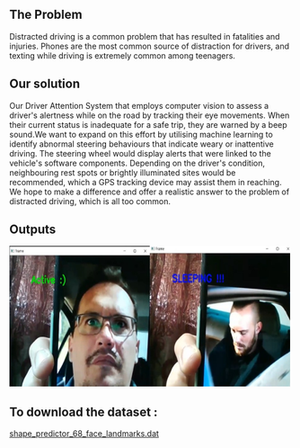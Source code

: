 <h2>The Problem</h2>
Distracted driving is a common problem that has resulted in fatalities and injuries. Phones are the most common source of distraction for drivers, 
and texting while driving is extremely common among teenagers. 

<h2>Our solution</h2> 
Our Driver Attention System that employs computer vision to assess a driver's alertness while on the road by tracking their eye movements. 
When their current status is inadequate for a safe trip, they are warned by a beep sound.We want to expand on this effort by utilising machine learning to identify abnormal steering behaviours that indicate weary or inattentive driving. 
The steering wheel would display alerts that were linked to the vehicle's software components. Depending on the driver's condition, neighbouring rest spots or brightly illuminated sites would be recommended, which a GPS tracking device may assist them in reaching. We hope to make a difference and offer a realistic answer to the problem of distracted driving, which is all too common.

<h2>Outputs</h2>

<img src="assets/active.jpeg" width="250" height="250" align="left" />   <img src="assets/sleeping.jpeg" width="250" height="250" align="centre" />

<h2>To download the dataset :</h2>

[shape_predictor_68_face_landmarks.dat](https://www.kaggle.com/datasets/sergiovirahonda/shape-predictor-68-face-landmarksdat?resource=download&select=shape_predictor_68_face_landmarks.dat)
